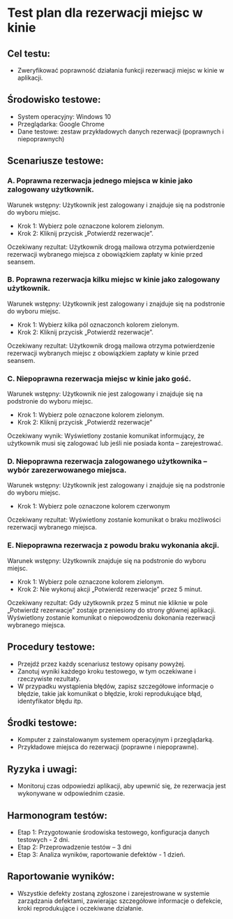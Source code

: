 # Test plan dla rezerwacji miejsc w kinie

## Cel testu:

- Zweryfikować poprawność działania funkcji rezerwacji miejsc w kinie w aplikacji.

## Środowisko testowe:

- System operacyjny: Windows 10
- Przeglądarka: Google Chrome
- Dane testowe: zestaw przykładowych danych rezerwacji (poprawnych i niepoprawnych)

## Scenariusze testowe:

### A. Poprawna rezerwacja jednego miejsca w kinie jako zalogowany użytkownik.

Warunek wstępny: Użytkownik jest zalogowany i znajduje się na podstronie do wyboru miejsc.

- Krok 1: Wybierz pole oznaczone kolorem zielonym.
- Krok 2: Kliknij przycisk „Potwierdź rezerwacje”.

Oczekiwany rezultat: Użytkownik drogą mailowa otrzyma potwierdzenie rezerwacji wybranego miejsca z obowiązkiem zapłaty w kinie przed seansem.

### B. Poprawna rezerwacja kilku miejsc w kinie jako zalogowany użytkownik.

Warunek wstępny: Użytkownik jest zalogowany i znajduje się na podstronie do wyboru miejsc.

- Krok 1: Wybierz kilka pól oznaczonch kolorem zielonym.
- Krok 2: Kliknij przycisk „Potwierdź rezerwacje”.

Oczekiwany rezultat: Użytkownik drogą mailowa otrzyma potwierdzenie rezerwacji wybranych miejsc z obowiązkiem zapłaty w kinie przed seansem.

### C. Niepoprawna rezerwacja miejsc w kinie jako gość.

Warunek wstępny: Użytkownik nie jest zalogowany i znajduje się na podstronie do wyboru miejsc.

- Krok 1: Wybierz pole oznaczone kolorem zielonym.
- Krok 2: Kliknij przycisk „Potwierdź rezerwacje”

Oczekiwany wynik: Wyświetlony zostanie komunikat informujący, że użytkownik musi się zalogować lub jeśli nie posiada konta – zarejestrować.

### D. Niepoprawna rezerwacja zalogowanego użytkownika – wybór zarezerwowanego miejsca.

Warunek wstępny: Użytkownik jest zalogowany i znajduje się na podstronie do wyboru miejsc.

- Krok 1: Wybierz pole oznaczone kolorem czerwonym

Oczekiwany rezultat: Wyświetlony zostanie komunikat o braku możliwości rezerwacji wybranego miejsca.

### E. Niepoprawna rezerwacja z powodu braku wykonania akcji.

Warunek wstępny: Użytkownik znajduje się na podstronie do wyboru miejsc.

- Krok 1: Wybierz pole oznaczone kolorem zielonym.
- Krok 2: Nie wykonuj akcji „Potwierdź rezerwacje” przez 5 minut.

Oczekiwany rezultat: Gdy użytkownik przez 5 minut nie kliknie w pole „Potwierdź rezerwacje” zostaje przeniesiony do strony głównej aplikacji. Wyświetlony zostanie komunikat o niepowodzeniu dokonania rezerwacji wybranego miejsca.

## Procedury testowe:

- Przejdź przez każdy scenariusz testowy opisany powyżej.
- Zanotuj wyniki każdego kroku testowego, w tym oczekiwane i rzeczywiste rezultaty.
- W przypadku wystąpienia błędów, zapisz szczegółowe informacje o błędzie, takie jak komunikat o błędzie, kroki reprodukujące błąd, identyfikator błędu itp.

## Środki testowe:

- Komputer z zainstalowanym systemem operacyjnym i przeglądarką.
- Przykładowe miejsca do rezerwacji (poprawne i niepoprawne).

## Ryzyka i uwagi:

- Monitoruj czas odpowiedzi aplikacji, aby upewnić się, że rezerwacja jest wykonywane w odpowiednim czasie.

## Harmonogram testów:

- Etap 1: Przygotowanie środowiska testowego, konfiguracja danych testowych - 2 dni.
- Etap 2: Przeprowadzenie testów – 3 dni
- Etap 3: Analiza wyników, raportowanie defektów - 1 dzień.

## Raportowanie wyników:

- Wszystkie defekty zostaną zgłoszone i zarejestrowane w systemie zarządzania defektami, zawierając szczegółowe informacje o defekcie, kroki reprodukujące i oczekiwane działanie.
